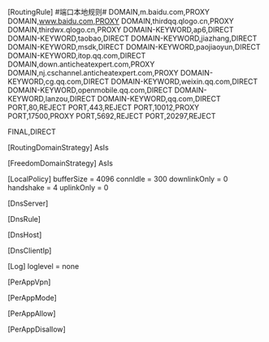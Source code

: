 [RoutingRule]
#端口本地规则#
DOMAIN,m.baidu.com,PROXY
DOMAIN,www.baidu.com,PROXY
DOMAIN,thirdqq.qlogo.cn,PROXY
DOMAIN,thirdwx.qlogo.cn,PROXY
DOMAIN-KEYWORD,ap6,DIRECT
DOMAIN-KEYWORD,taobao,DIRECT
DOMAIN-KEYWORD,jiazhang,DIRECT
DOMAIN-KEYWORD,msdk,DIRECT
DOMAIN-KEYWORD,paojiaoyun,DIRECT
DOMAIN-KEYWORD,itop.qq.com,DIRECT
DOMAIN,down.anticheatexpert.com,PROXY
DOMAIN,nj.cschannel.anticheatexpert.com,PROXY
DOMAIN-KEYWORD,cg.qq.com,DIRECT
DOMAIN-KEYWORD,weixin.qq.com,DIRECT
DOMAIN-KEYWORD,openmobile.qq.com,DIRECT
DOMAIN-KEYWORD,lanzou,DIRECT
DOMAIN-KEYWORD,qq.com,DIRECT
PORT,80,REJECT
PORT,443,REJECT
PORT,10012,PROXY
PORT,17500,PROXY
PORT,5692,REJECT
PORT,20297,REJECT

FINAL,DIRECT
 
[RoutingDomainStrategy]
AsIs
 
[FreedomDomainStrategy]
AsIs
 
[LocalPolicy]
bufferSize = 4096
connIdle = 300
downlinkOnly = 0
handshake = 4
uplinkOnly = 0
 
[DnsServer]


[DnsRule]
 
[DnsHost]
 
[DnsClientIp]
 
[Log]
loglevel = none
 
[PerAppVpn]
 
[PerAppMode]
 
[PerAppAllow]
 
[PerAppDisallow]
